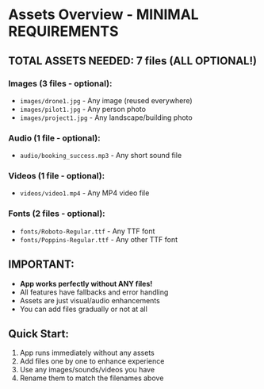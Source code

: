 # Assets Overview - MINIMAL REQUIREMENTS

## TOTAL ASSETS NEEDED: 7 files (ALL OPTIONAL!)

### Images (3 files - optional):

- `images/drone1.jpg` - Any image (reused everywhere)
- `images/pilot1.jpg` - Any person photo
- `images/project1.jpg` - Any landscape/building photo

### Audio (1 file - optional):

- `audio/booking_success.mp3` - Any short sound file

### Videos (1 file - optional):

- `videos/video1.mp4` - Any MP4 video file

### Fonts (2 files - optional):

- `fonts/Roboto-Regular.ttf` - Any TTF font
- `fonts/Poppins-Regular.ttf` - Any other TTF font

## IMPORTANT:

- **App works perfectly without ANY files!**
- All features have fallbacks and error handling
- Assets are just visual/audio enhancements
- You can add files gradually or not at all

## Quick Start:

1. App runs immediately without any assets
2. Add files one by one to enhance experience
3. Use any images/sounds/videos you have
4. Rename them to match the filenames above
